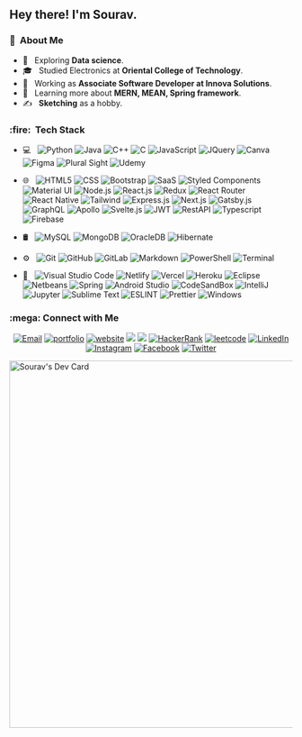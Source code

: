 <h2> Hey there! I'm Sourav.</h2>

<h3> 👨 &nbsp;About Me </h3>

- 🤔 &nbsp; Exploring <b>Data science</b>.
- 🎓 &nbsp; Studied Electronics at <b>Oriental College of Technology</b>.
- 💼 &nbsp; Working as <b>Associate Software Developer at Innova Solutions</b>.
- 🌱 &nbsp; Learning more about <b>MERN, MEAN, Spring framework</b>.
- ✍️ &nbsp; <b>Sketching</b> as a hobby.

<h3>:fire: &nbsp;Tech Stack</h3>

- 💻 &nbsp;
  ![Python](https://img.shields.io/badge/Python-14354C?style=for-the-badge&logo=python&logoColor=white)
  ![Java](https://img.shields.io/badge/Java-ED8B00?style=for-the-badge&logo=java&logoColor=white)
  ![C++](https://img.shields.io/badge/C%2B%2B-00599C?style=for-the-badge&logo=c%2B%2B&logoColor=white)
  ![C](https://img.shields.io/badge/C-00599C?style=for-the-badge&logo=c&logoColor=white)
  ![JavaScript](https://img.shields.io/badge/JavaScript-F7DF1E?style=for-the-badge&logo=javascript&logoColor=black)
  ![JQuery](https://img.shields.io/badge/jQuery-0769AD?style=for-the-badge&logo=jquery&logoColor=white)
  ![Canva](https://img.shields.io/badge/Canva-%2300C4CC.svg?&style=for-the-badge&logo=Canva&logoColor=white)
  ![Figma](https://img.shields.io/badge/Figma-F24E1E?style=for-the-badge&logo=figma&logoColor=white)
  ![Plural Sight](https://img.shields.io/badge/Pluralsight-F15B2A?style=for-the-badge&logo=Pluralsight&logoColor=white)
  ![Udemy](https://img.shields.io/badge/Udemy-EC5252?style=for-the-badge&logo=Udemy&logoColor=white)
  
- 🌐 &nbsp;
  ![HTML5](https://img.shields.io/badge/HTML-239120?style=for-the-badge&logo=html5&logoColor=white)
  ![CSS](https://img.shields.io/badge/CSS-239120?&style=for-the-badge&logo=css3&logoColor=white)
  ![Bootstrap](https://img.shields.io/badge/Bootstrap-563D7C?style=for-the-badge&logo=bootstrap&logoColor=white)
  ![SaaS](https://img.shields.io/badge/Sass-CC6699?style=for-the-badge&logo=sass&logoColor=white)
  ![Styled Components](https://img.shields.io/badge/styled--components-DB8093?style=for-the-badge&logo=styled-components&logoColor=blue)
  ![Material UI](https://img.shields.io/badge/Material--UI-0081CB?style=for-the-badge&logo=mui&logoColor=white)
  ![Node.js](https://img.shields.io/badge/Node.js-43853D?style=for-the-badge&logo=node.js&logoColor=white)
  ![React.js](https://img.shields.io/badge/React-20232A?style=for-the-badge&logo=react&logoColor=61DAFB)
  ![Redux](https://img.shields.io/badge/Redux-593D88?style=for-the-badge&logo=redux&logoColor=white)
  ![React Router](https://img.shields.io/badge/React_Router-CA4245?style=for-the-badge&logo=react-router&logoColor=white)
  ![React Native](https://img.shields.io/badge/React_Native-20232A?style=for-the-badge&logo=react&logoColor=61DAFB)
  ![Tailwind](https://img.shields.io/badge/Tailwind_CSS-38B2AC?style=for-the-badge&logo=tailwind-css&logoColor=white)
  ![Express.js](https://img.shields.io/badge/express-000000?style=for-the-badge&logo=express&logoColor=white)
  ![Next.js](https://img.shields.io/badge/Next-black?style=for-the-badge&logo=next.js)
  ![Gatsby.js](https://img.shields.io/badge/Gatsby-663399?style=for-the-badge&logo=gatsby&logoColor=white)
  ![GraphQL](https://img.shields.io/badge/GraphQL-purple?style=for-the-badge&logo=graphql)
  ![Apollo](https://img.shields.io/badge/apollo-000000?style=for-the-badge&logo=apollographql&logoColor=white)
  ![Svelte.js](https://img.shields.io/badge/Svelte-4A4A55?style=for-the-badge&logo=svelte&logoColor=FF3E00)
  ![JWT](https://img.shields.io/badge/json%20web%20tokens-323330?style=for-the-badge&logo=json-web-tokens&logoColor=pink)
  ![RestAPI](https://img.shields.io/badge/RestAPI-grey?style=for-the-badge&logo=restapi)
  ![Typescript](https://img.shields.io/badge/TypeScript-007ACC?style=for-the-badge&logo=typescript&logoColor=white)
  ![Firebase](https://img.shields.io/badge/Firebase-ff54cc?style=for-the-badge&logo=firebase&logoColor=000)
  
- 🛢 &nbsp;
  ![MySQL](https://img.shields.io/badge/MySQL-00000F?style=for-the-badge&logo=mysql&logoColor=white)
  ![MongoDB](https://img.shields.io/badge/MongoDB-4EA94B?style=for-the-badge&logo=mongodb&logoColor=white)
  ![OracleDB](https://img.shields.io/badge/Oracle-F80000?style=for-the-badge&logo=oracle&logoColor=black)
  ![Hibernate](https://img.shields.io/badge/Hibernate-59666C?style=for-the-badge&logo=Hibernate&logoColor=white)
  
- ⚙️ &nbsp;
  ![Git](https://img.shields.io/badge/GIT-E44C30?style=for-the-badge&logo=git&logoColor=white)
  ![GitHub](https://img.shields.io/badge/GitHub-100000?style=for-the-badge&logo=github&logoColor=white)
  ![GitLab](https://img.shields.io/badge/GitLab-grey?style=for-the-badge&logo=gitlab&logoColor=black)
  ![Markdown](https://img.shields.io/badge/Markdown-000000?style=for-the-badge&logo=markdown&logoColor=white)
  ![PowerShell](https://img.shields.io/badge/powershell-5391FE?style=for-the-badge&logo=powershell&logoColor=white)
  ![Terminal](https://img.shields.io/badge/windows%20terminal-4D4D4D?style=for-the-badge&logo=windows%20terminal&logoColor=white)
  
- 🔧 &nbsp;
  ![Visual Studio Code](https://img.shields.io/badge/Visual_Studio_Code-0078D4?style=for-the-badge&logo=visual%20studio%20code&logoColor=white)
  ![Netlify](https://img.shields.io/badge/Netlify-00C7B7?style=for-the-badge&logo=netlify&logoColor=white)
  ![Vercel](https://img.shields.io/badge/Vercel-000000?style=for-the-badge&logo=vercel&logoColor=white)
  ![Heroku](https://img.shields.io/badge/Heroku-430098?style=for-the-badge&logo=heroku&logoColor=white)
  ![Eclipse](https://img.shields.io/badge/Eclipse-2C2255?style=for-the-badge&logo=eclipse&logoColor=white)
  ![Netbeans](https://img.shields.io/badge/apache%20netbeans-1B6AC6?style=for-the-badge&logo=apache%20netbeans%20IDE&logoColor=white)
  ![Spring](https://img.shields.io/badge/Spring-6DB33F?style=for-the-badge&logo=spring&logoColor=white)
  ![Android Studio](https://img.shields.io/badge/Android_Studio-3DDC84?style=for-the-badge&logo=android-studio&logoColor=white)
  ![CodeSandBox](https://img.shields.io/badge/Codesandbox-000000?style=for-the-badge&logo=CodeSandbox&logoColor=white)
  ![IntelliJ](https://img.shields.io/badge/IntelliJ_IDEA-000000.svg?style=for-the-badge&logo=intellij-idea&logoColor=white)
  ![Jupyter](https://img.shields.io/badge/Made%20with-Jupyter-orange?style=for-the-badge&logo=Jupyter)
  ![Sublime Text](https://img.shields.io/badge/sublime_text-%23575757.svg?&style=for-the-badge&logo=sublime-text&logoColor=important)
  ![ESLINT](https://img.shields.io/badge/eslint-3A33D1?style=for-the-badge&logo=eslint&logoColor=white)
  ![Prettier](https://img.shields.io/badge/prettier-1A2C34?style=for-the-badge&logo=prettier&logoColor=F7BA3E)
  ![Windows](https://img.shields.io/badge/Windows-0078D6?style=for-the-badge&logo=windows&logoColor=white)
<h3>  :mega: Connect with Me </h3>

<p align="center">
<a href="mailto:isauravshing@gmail.com"><img alt="Email" src="https://img.shields.io/badge/Gmail-D14836?style=for-the-badge&logo=gmail&logoColor=white"></a>
<a href="https://sauraevshing-portfolio.netlify.app/"><img alt="portfolio" src="https://img.shields.io/badge/portfolio-000000?style=for-the-badge&logo=About.me&logoColor=red"></a>
<a href="https://algorithmxlr8.org/"><img alt="website" src="https://img.shields.io/badge/website-000000?style=for-the-badge&logo=About.me&logoColor=orange"></a>
<a href="https://gitlab.com/Souraevshing"><img src="https://img.shields.io/badge/GitLab-grey?style=for-the-badge&logo=gitlab&logoColor=black"></a>
<a href="https://dev.to/sauraevshing"><img src="https://img.shields.io/badge/dev.to-0A0A0A?style=for-the-badge&logo=devdotto&logoColor=white"></a>
<a href="https://www.hackerrank.com/isauravshing"><img alt="HackerRank" src="https://img.shields.io/badge/-Hackerrank-2EC866?style=for-the-badge&logo=HackerRank&logoColor=white"></a>
<a href="https://leetcode.com/isauravshing/"><img alt="leetcode" src="https://img.shields.io/badge/-LeetCode-FFA116?style=for-the-badge&logo=LeetCode&logoColor=black"></a>
<a href="https://www.linkedin.com/in/sourav-kumar-823b7415b/"><img alt="LinkedIn" src="https://img.shields.io/badge/LinkedIn-0077B5?style=for-the-badge&logo=linkedin&logoColor=white"></a>
<a href="https://www.instagram.com/sauraevshing/"><img alt="Instagram" src="https://img.shields.io/badge/Instagram-E4405F?style=for-the-badge&logo=instagram&logoColor=white"></a>
<a href="https://www.facebook.com/sauraevshing/"><img alt="Facebook" src="https://img.shields.io/badge/Facebook-1877F2?style=for-the-badge&logo=facebook&logoColor=white"></a>
<a href="https://twitter.com/thisis_souraev"><img alt="Twitter" src="https://img.shields.io/badge/Twitter-1DA1F2?style=for-the-badge&logo=twitter&logoColor=white"></a>
</p>

<p>
<a href="https://app.daily.dev/sauraev"><img src="https://api.daily.dev/devcards/v2/cYskNUEqbKFPjtb3rUMlH.png?type=wide&r=wf4" width="652" alt="Sourav's Dev Card"/></a>
</p>
